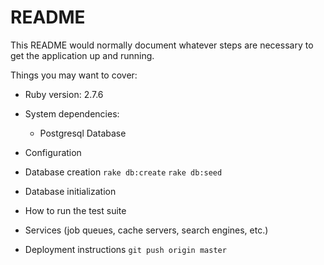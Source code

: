 # README

This README would normally document whatever steps are necessary to get the
application up and running.

Things you may want to cover:

* Ruby version: 2.7.6

* System dependencies:
  - Postgresql Database

* Configuration

* Database creation
  ```rake db:create```
  ```rake db:seed```

* Database initialization

* How to run the test suite

* Services (job queues, cache servers, search engines, etc.)

* Deployment instructions
  ```git push origin master```
